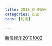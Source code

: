 ```yaml
---
title: 2018_新浪娱乐
categories: 访谈
tags: [访谈]

---
```


[新浪娱乐20101002](https://www.bilibili.com/video/BV1gt411P7QJ?p=1)